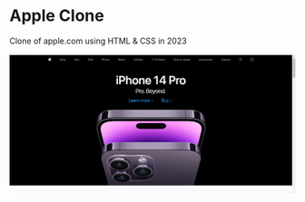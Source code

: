# Apple Clone

Clone of apple.com using HTML & CSS in 2023

![screen shot](public/images/appleScreenshot.png?raw=true "apple screenshot")
